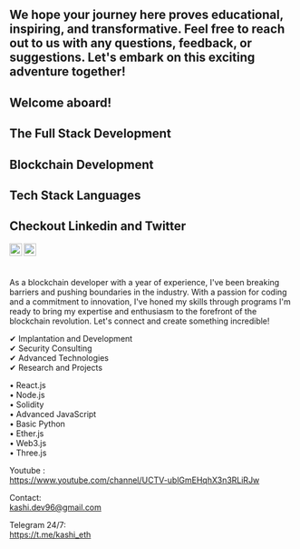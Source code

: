 ## We hope your journey here proves educational, inspiring, and transformative. Feel free to reach out to us with any questions, feedback, or suggestions. Let's embark on this exciting adventure together!

## Welcome aboard!

## The Full Stack Development 
## Blockchain Development

## Tech Stack Languages


## Checkout Linkedin and Twitter
 
<a href="https://www.linkedin.com/in/kashif-choudary/">
  
  <img align="left" alt="Kashif - LinkedIn" width="22px" src="https://cdn.jsdelivr.net/npm/simple-icons@v3/icons/linkedin.svg"/>
</a>
<a href="https://twitter.com/k_ashi0">
 
  <img align="left" alt="kashif - Twitter" width="22px" src="https://cdn.jsdelivr.net/npm/simple-icons@v3/icons/twitter.svg"/>
</a>

 ##
<br />
<br />

As a blockchain developer with a year of experience, I've been breaking barriers and pushing boundaries in the industry. With a passion for coding and a commitment to innovation, I've honed my skills through programs I'm ready to bring my expertise and enthusiasm to the forefront of the blockchain revolution. Let's connect and create something incredible!

✔ Implantation and Development<br>
✔ Security Consulting <br>
✔ Advanced Technologies <br>
✔ Research and Projects<br>

   
• React.js<br>
• Node.js<br>
• Solidity<br>
• Advanced JavaScript<br>
• Basic Python <br>
• Ether.js <br>
• Web3.js <br>
• Three.js <br>

Youtube :<br>
https://www.youtube.com/channel/UCTV-ublGmEHqhX3n3RLiRJw

Contact:<br>
kashi.dev96@gmail.com<br>
 
Telegram 24/7:<br>
https://t.me/kashi_eth
 


